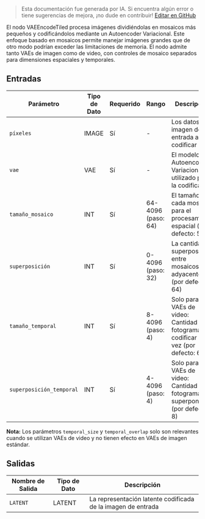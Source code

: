 > Esta documentación fue generada por IA. Si encuentra algún error o tiene sugerencias de mejora, ¡no dude en contribuir! [Editar en GitHub](https://github.com/Comfy-Org/embedded-docs/blob/main/comfyui_embedded_docs/docs/VAEEncodeTiled/es.md)

El nodo VAEEncodeTiled procesa imágenes dividiéndolas en mosaicos más pequeños y codificándolos mediante un Autoencoder Variacional. Este enfoque basado en mosaicos permite manejar imágenes grandes que de otro modo podrían exceder las limitaciones de memoria. El nodo admite tanto VAEs de imagen como de video, con controles de mosaico separados para dimensiones espaciales y temporales.

## Entradas

| Parámetro | Tipo de Dato | Requerido | Rango | Descripción |
|-----------|-----------|----------|-------|-------------|
| `píxeles` | IMAGE | Sí | - | Los datos de imagen de entrada a codificar |
| `vae` | VAE | Sí | - | El modelo de Autoencoder Variacional utilizado para la codificación |
| `tamaño_mosaico` | INT | Sí | 64-4096 (paso: 64) | El tamaño de cada mosaico para el procesamiento espacial (por defecto: 512) |
| `superposición` | INT | Sí | 0-4096 (paso: 32) | La cantidad de superposición entre mosaicos adyacentes (por defecto: 64) |
| `tamaño_temporal` | INT | Sí | 8-4096 (paso: 4) | Solo para VAEs de video: Cantidad de fotogramas a codificar a la vez (por defecto: 64) |
| `superposición_temporal` | INT | Sí | 4-4096 (paso: 4) | Solo para VAEs de video: Cantidad de fotogramas a superponer (por defecto: 8) |

**Nota:** Los parámetros `temporal_size` y `temporal_overlap` solo son relevantes cuando se utilizan VAEs de video y no tienen efecto en VAEs de imagen estándar.

## Salidas

| Nombre de Salida | Tipo de Dato | Descripción |
|-------------|-----------|-------------|
| `LATENT` | LATENT | La representación latente codificada de la imagen de entrada |
